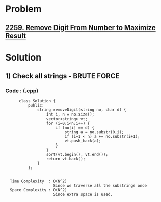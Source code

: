 # Problem

## [2259. Remove Digit From Number to Maximize Result](https://leetcode.com/problems/remove-digit-from-number-to-maximize-result/)


# Solution 

## 1) Check all strings - BRUTE FORCE

       
      
      
   ### Code : (.cpp)
    
          class Solution {
              public:
                  string removeDigit(string no, char d) {
                      int i, n = no.size();
                      vector<string> vt;
                      for (i=0;i<n;i++) {
                          if (no[i] == d) {
                              string a = no.substr(0,i);
                              if (i+1 < n) a += no.substr(i+1);
                              vt.push_back(a);
                          }
                      }
                      sort(vt.begin(), vt.end());
                      return vt.back();
                  }
              };

 
      Time Complexity  : O(N^2) 
                         Since we traverse all the substrings once
      Space Complexity : O(N^2)
                         Since extra space is used.
